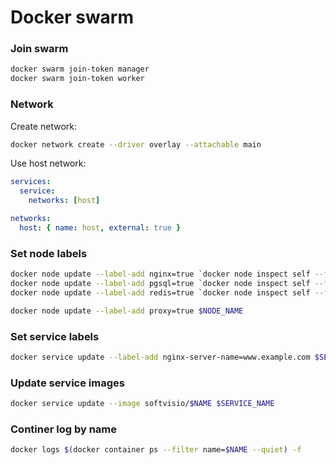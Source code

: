 # Docker swarm

### Join swarm

```sh
docker swarm join-token manager
docker swarm join-token worker
```

### Network

Create network:

```sh
docker network create --driver overlay --attachable main
```

Use host network:

```yaml
services:
  service:
    networks: [host]

networks:
  host: { name: host, external: true }
```

### Set node labels

```sh
docker node update --label-add nginx=true `docker node inspect self --format "{{ .ID }}"`
docker node update --label-add pgsql=true `docker node inspect self --format "{{ .ID }}"`
docker node update --label-add redis=true `docker node inspect self --format "{{ .ID }}"`

docker node update --label-add proxy=true $NODE_NAME
```

### Set service labels

```sh
docker service update --label-add nginx-server-name=www.example.com $SERVICE_NAME
```

### Update service images

```sh
docker service update --image softvisio/$NAME $SERVICE_NAME
```

### Continer log by name

```sh
docker logs $(docker container ps --filter name=$NAME --quiet) -f
```
